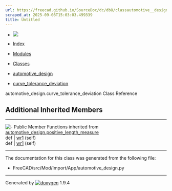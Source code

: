 ```yaml
---
url: https://freecad.github.io/SourceDoc/dc/db8/classautomotive__design_1_1curve__tolerance__deviation.html
scraped_at: 2025-09-08T15:03:03.499339
title: Untitled
---
```


  * [ ![](https://www.freecad.org/svg/logo-freecad.svg) ](https://freecadweb.org "FreeCAD")
  * [Index](../../index.html "Index")
  * [Modules](../../modules.html "Modules list")
  * [Classes](../../annotated.html "Annotated list")

  * [automotive_design](../../d4/ddf/namespaceautomotive__design.html)
  * [curve_tolerance_deviation](../../dc/db8/classautomotive__design_1_1curve__tolerance__deviation.html)

automotive_design.curve_tolerance_deviation Class Reference

##  Additional Inherited Members  
  
---  
![-](../../closed.png) Public Member Functions inherited from
[automotive_design.positive_length_measure](../../d9/d90/classautomotive__design_1_1positive__length__measure.html)  
def | [wr1](../../d9/d90/classautomotive__design_1_1positive__length__measure.html#aff771ce23fdee012f58214b0e5485267) (self)  
def | [wr1](../../dc/d04/classautomotive__design_1_1non__negative__length__measure.html#a41961012a312e9113d07ad0cf7bbd4c4) (self)  
  
* * *

The documentation for this class was generated from the following file:

  * FreeCAD/src/Mod/Import/App/automotive_design.py

* * *

Generated by
[![doxygen](../../doxygen.svg)](https://www.doxygen.org/index.html) 1.9.4

